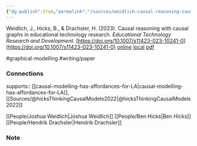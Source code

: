 ```yaml
---
{"dg-publish":true,"permalink":"/sources/weidlich-causal-reasoning-causal2023/","title":"Causal reasoning with causal graphs in educational technology research","tags":["📖","author"]}
---
```


Weidlich, J., Hicks, B., & Drachsler, H. (2023). Causal reasoning with causal graphs in educational technology research. _Educational Technology Research and Development_. [https://doi.org/10.1007/s11423-023-10241-0](https://doi.org/10.1007/s11423-023-10241-0)
[online](http://zotero.org/users/5872672/items/GQQH7QXV) [local](zotero://select/library/items/GQQH7QXV) [pdf](file:///Users/14055622/Zotero/storage/YV8GFIMU/Weidlich%20et%20al.%20-%202023%20-%20Causal%20reasoning%20with%20causal%20graphs%20in%20educational.pdf)

#graphical-modelling 
#writing/paper 

### Connections

supports:: [[causal-modelling-has-affordances-for-LA\|causal-modelling-has-affordances-for-LA]], [[Sources/@hicksThinkingCausalModels2022\|@hicksThinkingCausalModels2022]]

[[People/Joshua Weidlich\|Joshua Weidlich]]
[[People/Ben Hicks\|Ben Hicks]]
[[People/Hendrik Drachsler\|Hendrik Drachsler]]

### Note

 


